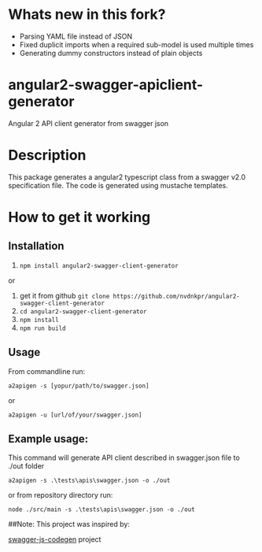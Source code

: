 # Whats new in this fork?
* Parsing YAML file instead of JSON
* Fixed duplicit imports when a required sub-model is used multiple times
* Generating dummy constructors instead of plain objects

# angular2-swagger-apiclient-generator
Angular 2 API client generator from swagger json

# Description
This package generates a angular2 typescript class from a swagger v2.0 specification file. The code is generated using mustache templates.

# How to get it working

## Installation
1. `npm install angular2-swagger-client-generator`

or

1. get it from github `git clone https://github.com/nvdnkpr/angular2-swagger-client-generator`
1. `cd angular2-swagger-client-generator`
1. `npm install`
1. `npm run build`

## Usage

From commandline run:
```
a2apigen -s [yopur/path/to/swagger.json]
```

or
```
a2apigen -u [url/of/your/swagger.json]
```

## Example usage:

This command will generate API client described in swagger.json file to ./out folder
```
a2apigen -s .\tests\apis\swagger.json -o ./out
```

or from repository directory run:
```
node ./src/main -s .\tests\apis\swagger.json -o ./out
```

##Note:
This project was inspired by:

[swagger-js-codegen](https://github.com/wcandillon/swagger-js-codegen) project

